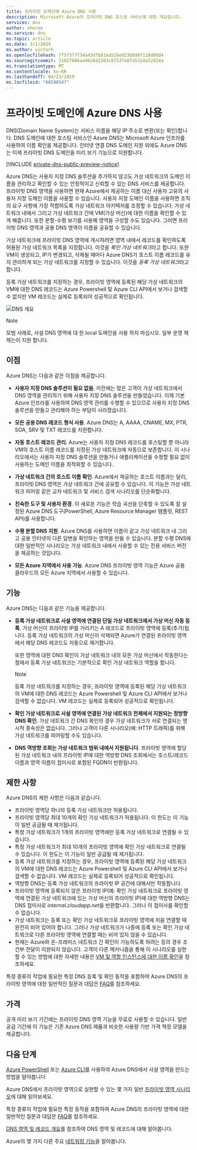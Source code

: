 ```yaml
---
title: 프라이빗 도메인에 Azure DNS 사용
description: Microsoft Azure의 프라이빗 DNS 호스팅 서비스에 대한 개요입니다.
services: dns
author: vhorne
ms.service: dns
ms.topic: article
ms.date: 3/1/2019
ms.author: victorh
ms.openlocfilehash: 7f5f377f34a43dfb01ea516e023bb98f118d0dd4
ms.sourcegitcommit: 3102f886aa962842303c8753fe8fa5324a52834a
ms.translationtype: MT
ms.contentlocale: ko-KR
ms.lasthandoff: 04/23/2019
ms.locfileid: "60596547"
---
```

# <a name="use-azure-dns-for-private-domains"></a>프라이빗 도메인에 Azure DNS 사용

DNS(Domain Name System)는 서비스 이름을 해당 IP 주소로 변환(또는 확인)합니다. DNS 도메인에 대한 호스팅 서비스인 Azure DNS는 Microsoft Azure 인프라를 사용하여 이름 확인을 제공합니다. 인터넷 연결 DNS 도메인 지원 외에도 Azure DNS는 이제 프라이빗 DNS 도메인을 미리 보기 기능으로 지원합니다.

[!INCLUDE [private-dns-public-preview-notice](../../includes/private-dns-public-preview-notice.md)]

Azure DNS는 사용자 지정 DNS 솔루션을 추가하지 않고도 가상 네트워크의 도메인 이름을 관리하고 확인할 수 있는 안정적이고 신뢰할 수 있는 DNS 서비스를 제공합니다. 프라이빗 DNS 영역을 사용하면 현재 Azure에서 제공하는 이름 대신 사용자 고유의 사용자 지정 도메인 이름을 사용할 수 있습니다. 사용자 지정 도메인 이름을 사용하면 조직의 요구 사항에 가장 적합하도록 가상 네트워크 아키텍처를 조정할 수 있습니다. 가상 네트워크 내에서 그리고 가상 네트워크 간에 VM(가상 머신)에 대한 이름을 확인할 수 있게 해줍니다. 또한 분할-수평 보기를 사용해 영역을 구성할 수도 있습니다. 그러면 프라이빗 DNS 영역과 공용 DNS 영역이 이름을 공유할 수 있습니다.

가상 네트워크에 프라이빗 DNS 영역에 게시하려면 영역 내에서 레코드를 확인하도록 허용된 가상 네트워크 목록을 지정합니다. 이것을 *확인 가상 네트워크*라고 합니다. 또한 VM이 생성되고, IP가 변경되고, 삭제될 때마다 Azure DNS가 호스트 이름 레코드를 유지 관리하게 되는 가상 네트워크를 지정할 수 있습니다. 이것을 *등록 가상 네트워크*라고 합니다.

등록 가상 네트워크를 지정하는 경우, 프라이빗 영역에 등록된 해당 가상 네트워크의 VM에 대한 DNS 레코드는 Azure Powershell 및 Azure CLI API에서 보거나 검색할 수 없지만 VM 레코드는 실제로 등록되어 성공적으로 확인됩니다.

![DNS 개요](./media/private-dns-overview/scenario.png)

> [!NOTE]
> 모범 사례로, 사설 DNS 영역에 대 한.local 도메인을 사용 하지 마십시오. 일부 운영 체제는이 지원 합니다.

## <a name="benefits"></a>이점

Azure DNS는 다음과 같은 이점을 제공합니다.

* **사용자 지정 DNS 솔루션이 필요 없음**. 이전에는 많은 고객이 가상 네트워크에서 DNS 영역을 관리하기 위해 사용자 지정 DNS 솔루션을 만들었습니다. 이제 기본 Azure 인프라를 사용하여 DNS 영역 관리를 수행할 수 있으므로 사용자 지정 DNS 솔루션을 만들고 관리해야 하는 부담이 사라졌습니다.

* **모든 공용 DNS 레코드 형식 사용**. Azure DNS는 A, AAAA, CNAME, MX, PTR, SOA, SRV 및 TXT 레코드를 지원합니다.

* **자동 호스트 레코드 관리**. Azure는 사용자 지정 DNS 레코드를 호스팅할 뿐 아니라 VM의 호스트 이름 레코드를 지정된 가상 네트워크에 자동으로 보존합니다. 이 시나리오에서는 사용자 지정 DNS 솔루션을 만들거나 애플리케이션을 수정할 필요 없이 사용하는 도메인 이름을 최적화할 수 있습니다.

* **가상 네트워크 간의 호스트 이름 확인**. Azure에서 제공하는 호스트 이름과는 달리, 프라이빗 DNS 영역은 가상 네트워크 간에 공유할 수 있습니다. 이 기능은 가상 네트워크 피어링 같은 교차 네트워크 및 서비스 검색 시나리오를 단순화합니다.

* **친숙한 도구 및 사용자 환경**. 이 새로운 기능은 학습 곡선을 단축할 수 있도록 잘 설정된 Azure DNS 도구(PowerShell, Azure Resource Manager 템플릿, REST API)를 사용합니다.

* **수평 분할 DNS 지원**. Azure DNS를 사용하면 이름이 같고 가상 네트워크 내 그리고 공용 인터넷의 다른 답변을 확인하는 영역을 만들 수 있습니다. 분할 수평 DNS에 대한 일반적인 시나리오는 가상 네트워크 내에서 사용할 수 있는 전용 서비스 버전을 제공하는 것입니다.

* **모든 Azure 지역에서 사용 가능**. Azure DNS 프라이빗 영역 기능은 Azure 공용 클라우드의 모든 Azure 지역에서 사용할 수 있습니다.

## <a name="capabilities"></a>기능

Azure DNS는 다음과 같은 기능을 제공합니다.

* **등록 가상 네트워크로 사설 영역에 연결된 단일 가상 네트워크에서 가상 머신 자동 등록**. 가상 머신이 프라이빗 IP를 가리키는 A 레코드로 프라이빗 영역에 등록(추가)됩니다. 등록 가상 네트워크의 가상 머신이 삭제되면 Azure가 연결된 프라이빗 영역에서 해당 DNS 레코드도 자동으로 제거합니다. 

  또한 영역에 대한 DNS 확인이 가상 네트워크 내의 모든 가상 머신에서 작동한다는 점에서 등록 가상 네트워크는 기본적으로 확인 가상 네트워크 역할을 합니다.

  > [!NOTE]
  > 등록 가상 네트워크를 지정하는 경우, 프라이빗 영역에 등록된 해당 가상 네트워크의 VM에 대한 DNS 레코드는 Azure Powershell 및 Azure CLI API에서 보거나 검색할 수 없습니다. VM 레코드는 실제로 등록되어 성공적으로 확인됩니다.

* **확인 가상 네트워크로 사설 영역에 연결된 가상 네트워크 전체에서 지원되는 정방향 DNS 확인**. 가상 네트워크 간 DNS 확인의 경우 가상 네트워크가 서로 연결되는 명시적 종속성은 없습니다. 그러나 고객이 다른 시나리오(예: HTTP 트래픽)를 위해 가상 네트워크를 피어링할 수도 있습니다.

* **DNS 역방향 조회는 가상 네트워크 범위 내에서 지원됩니다**. 프라이빗 영역에 할당된 가상 네트워크 내의 프라이빗 IP에 대한 역방향 DNS 조회에서는 호스트/레코드 이름과 영역 이름이 접미사로 포함된 FQDN이 반환됩니다.

## <a name="limitations"></a>제한 사항

Azure DNS의 제한 사항은 다음과 같습니다.

* 프라이빗 영역당 하나의 등록 가상 네트워크만 허용됩니다.
* 프라이빗 영역당 최대 10개의 확인 가상 네트워크가 허용됩니다. 이 한도는 이 기능이 일반 공급될 때 제거됩니다.
* 특정 가상 네트워크가 1개의 프라이빗 영역에만 등록 가상 네트워크로 연결될 수 있습니다.
* 특정 가상 네트워크가 최대 10개의 프라이빗 영역에 확인 가상 네트워크로 연결될 수 있습니다. 이 한도는 이 기능이 일반 공급될 때 제거됩니다.
* 등록 가상 네트워크를 지정하는 경우, 프라이빗 영역에 등록된 해당 가상 네트워크의 VM에 대한 DNS 레코드는 Azure Powershell 및 Azure CLI API에서 보거나 검색할 수 없습니다. VM 레코드는 실제로 등록되어 성공적으로 확인됩니다.
* 역방향 DNS는 등록 가상 네트워크의 프라이빗 IP 공간에 대해서만 작동합니다.
* 프라이빗 영역에 등록되지 않은 프라이빗 IP(예: 확인 가상 네트워크로 프라이빗 영역에 연결된 가상 네트워크에 있는 가상 머신의 프라이빗 IP)에 대한 역방향 DNS는 DNS 접미사로 *internal.cloudapp.net*을 반환합니다. 그러나 이 접미사를 확인할 수 없습니다.
* 가상 네트워크는 등록 또는 확인 가상 네트워크로 프라이빗 영역에 처음 연결할 때 완전히 비어 있어야 합니다. 그러나 가상 네트워크가 나중에 등록 또는 확인 가상 네트워크로 다른 프라이빗 영역에 연결할 때는 비어 있지 않을 수 있습니다.
* 현재는 Azure와 온-프레미스 네트워크 간 확인이 가능하도록 하려는 등의 경우 조건부 전달이 지원되지 않습니다. 고객이 다른 메커니즘을 통해 이 시나리오를 실현할 수 있는 방법에 대한 자세한 내용은 [VM 및 역할 인스턴스에 대한 이름 확인](../virtual-network/virtual-networks-name-resolution-for-vms-and-role-instances.md)을 참조하세요.

특정 종류의 작업에 필요한 특정 DNS 등록 및 확인 동작을 포함하여 Azure DNS의 프라이빗 영역에 대한 일반적인 질문과 대답은 [FAQ](./dns-faq.md#private-dns)를 참조하세요.  

## <a name="pricing"></a>가격

공개 미리 보기 기간에는 프라이빗 DNS 영역 기능을 무료로 사용할 수 있습니다. 일반 공급 기간에 이 기능은 기존 Azure DNS 제품과 비슷한 사용량 기반 가격 책정 모델을 제공합니다. 

## <a name="next-steps"></a>다음 단계

[Azure PowerShell](./private-dns-getstarted-powershell.md) 또는 [Azure CLI](./private-dns-getstarted-cli.md)를 사용하여 Azure DNS에서 사설 영역을 만드는 방법을 알아봅니다.

Azure DNS에서 프라이빗 영역으로 실현할 수 있는 몇 가지 일반 [프라이빗 영역 시나리오](./private-dns-scenarios.md)에 대해 읽어보세요.

특정 종류의 작업에 필요한 특정 동작을 포함하여 Azure DNS의 프라이빗 영역에 대한 일반적인 질문과 대답은 [FAQ](./dns-faq.md#private-dns)를 참조하세요. 

[DNS 영역 및 레코드 개요](dns-zones-records.md)를 참조하여 DNS 영역 및 레코드에 대해 알아봅니다.

Azure의 몇 가지 다른 주요 [네트워킹 기능](../networking/networking-overview.md)을 알아봅니다.
